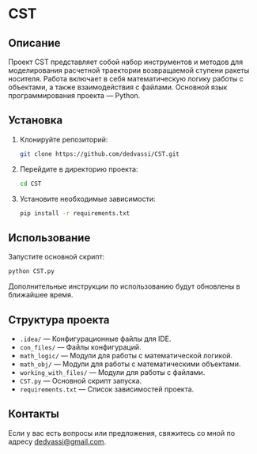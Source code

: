 # CST

## Описание
Проект CST представляет собой набор инструментов и методов для моделирования расчетной траектории возвращаемой ступени ракеты носителя. Работа включает в себя математическую логику работы с объектами, а также взаимодействия с файлами. Основной язык программирования проекта — Python.

## Установка

1. Клонируйте репозиторий:
    ```bash
    git clone https://github.com/dedvassi/CST.git
    ```
2. Перейдите в директорию проекта:
    ```bash
    cd CST
    ```
3. Установите необходимые зависимости:
    ```bash
    pip install -r requirements.txt
    ```

## Использование
Запустите основной скрипт:
```bash
python CST.py
```
Дополнительные инструкции по использованию будут обновлены в ближайшее время.

## Структура проекта
- `.idea/` — Конфигурационные файлы для IDE.
- `con_files/` — Файлы конфигураций.
- `math_logic/` — Модули для работы с математической логикой.
- `math_obj/` — Модули для работы с математическими объектами.
- `working_with_files/` — Модули для работы с файлами.
- `CST.py` — Основной скрипт запуска.
- `requirements.txt` — Список зависимостей проекта.

## Контакты
Если у вас есть вопросы или предложения, свяжитесь со мной по адресу dedvassi@gmail.com.
